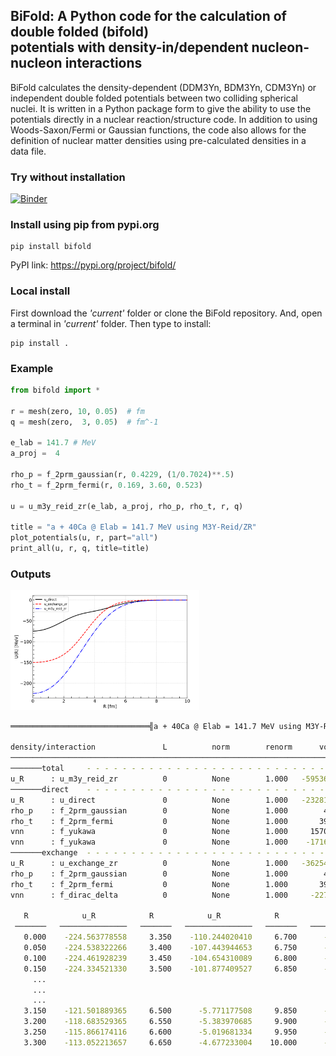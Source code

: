 ## BiFold: A Python code for the calculation of double folded (bifold) <br> potentials with density-in/dependent nucleon-nucleon interactions

BiFold calculates the density-dependent (DDM3Yn, BDM3Yn, CDM3Yn) or independent double folded potentials between two colliding spherical nuclei. It is written in a Python package form to give the ability to use the potentials directly in a nuclear reaction/structure code. In addition to using Woods-Saxon/Fermi or Gaussian functions, the code also allows for the definition of nuclear matter densities using pre-calculated densities in a data file. 

### Try without installation
[![Binder](https://mybinder.org/badge_logo.svg)](https://mybinder.org/v2/gh/mkarakoc/BiFold/HEAD)

### Install using pip from pypi.org
```
pip install bifold
```
PyPI link: https://pypi.org/project/bifold/

### Local install
First download the *'current'* folder or clone the BiFold repository. And, open a terminal in *'current'* folder.
Then type to install:
```
pip install .
```

### Example
```Python
from bifold import *

r = mesh(zero, 10, 0.05)  # fm
q = mesh(zero,  3, 0.05)  # fm^-1

e_lab = 141.7 # MeV
a_proj =  4

rho_p = f_2prm_gaussian(r, 0.4229, (1/0.7024)**.5)
rho_t = f_2prm_fermi(r, 0.169, 3.60, 0.523)

u = u_m3y_reid_zr(e_lab, a_proj, rho_p, rho_t, r, q)

title = "a + 40Ca @ Elab = 141.7 MeV using M3Y-Reid/ZR"
plot_potentials(u, r, part="all")
print_all(u, r, q, title=title)
```

### Outputs

<img src='figures/output.png' width=60% />

```bash
═══════════════════════════════╣a + 40Ca @ Elab = 141.7 MeV using M3Y-Reid/ZR╠═════════════════════════

density/interaction               L          norm        renorm      vol2        vol4            msr
───────────────────────────────────────────────────────────────────────────────────────────────────────
───────total     - - - - - - - - - - - - - - - - - - - - - - - - - - - - - - - - - - - - - - - - - - - 
u_R      : u_m3y_reid_zr          0          None        1.000   -59536.370  -982867.456       16.509 
───────direct    - - - - - - - - - - - - - - - - - - - - - - - - - - - - - - - - - - - - - - - - - - - 
u_R      : u_direct               0          None        1.000   -23281.699  -486747.684       20.907 
rho_p    : f_2prm_gaussian        0          None        1.000        4.000        8.543        2.136 
rho_t    : f_2prm_fermi           0          None        1.000       39.908      461.090       11.554 
vnn      : f_yukawa               0          None        1.000     1570.558      588.970        0.375 
vnn      : f_yukawa               0          None        1.000    -1716.459    -1647.805        0.960 
───────exchange  - - - - - - - - - - - - - - - - - - - - - - - - - - - - - - - - - - - - - - - - - - - 
u_R      : u_exchange_zr          0          None        1.000   -36254.670  -496119.772       13.684 
rho_p    : f_2prm_gaussian        0          None        1.000        4.000        8.543        2.136 
rho_t    : f_2prm_fermi           0          None        1.000       39.908      461.090       11.554 
vnn      : f_dirac_delta          0          None        1.000     -227.114        0.000        0.000 

   R            u_R       	   R            u_R       	   R            u_R       	
 ───────   ───────────────	 ───────   ───────────────	 ───────   ───────────────	
   0.000    -224.563778558	   3.350    -110.244020410	   6.700      -4.355574369	
   0.050    -224.538322266	   3.400    -107.443944653	   6.750      -4.053680997	
   0.100    -224.461928239	   3.450    -104.654310089	   6.800      -3.770556885	
   0.150    -224.334521330	   3.500    -101.877409527	   6.850      -3.505235761	
     ...
     ...
     ...
   3.150    -121.501889365	   6.500      -5.771177508	   9.850      -0.022007393	
   3.200    -118.683529365	   6.550      -5.383970685	   9.900      -0.019983036	
   3.250    -115.866174116	   6.600      -5.019681334	   9.950      -0.018129460	
   3.300    -113.052213657	   6.650      -4.677233004	  10.000      -0.016434605	
```



